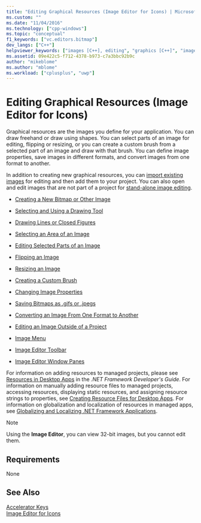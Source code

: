```yaml
---
title: "Editing Graphical Resources (Image Editor for Icons) | Microsoft Docs"
ms.custom: ""
ms.date: "11/04/2016"
ms.technology: ["cpp-windows"]
ms.topic: "conceptual"
f1_keywords: ["vc.editors.bitmap"]
dev_langs: ["C++"]
helpviewer_keywords: ["images [C++], editing", "graphics [C++]", "images [C++]", "Image editor [C++], about Image editor", "graphics [C++], Image editor", "graphics [C++], editing"]
ms.assetid: 09e422c5-f712-4378-b973-c7a3bbc92b9c
author: "mikeblome"
ms.author: "mblome"
ms.workload: ["cplusplus", "uwp"]
---
```

# Editing Graphical Resources (Image Editor for Icons)

Graphical resources are the images you define for your application. You can draw freehand or draw using shapes. You can select parts of an image for editing, flipping or resizing, or you can create a custom brush from a selected part of an image and draw with that brush. You can define image properties, save images in different formats, and convert images from one format to another.

In addition to creating new graphical resources, you can [import existing images](../windows/how-to-import-and-export-resources.md) for editing and then add them to your project. You can also open and edit images that are not part of a project for [stand-alone image editing](../windows/editing-an-image-outside-of-a-project-image-editor-for-icons.md).

- [Creating a New Bitmap or Other Image](../windows/creating-an-icon-or-other-image-image-editor-for-icons.md)

- [Selecting and Using a Drawing Tool](using-a-drawing-tool-image-editor-for-icons.md)

- [Drawing Lines or Closed Figures](../windows/drawing-lines-or-closed-figures-image-editor-for-icons.md)

- [Selecting an Area of an Image](../windows/selecting-an-area-of-an-image-image-editor-for-icons.md)

- [Editing Selected Parts of an Image](../windows/editing-parts-of-an-image-image-editor-for-icons.md)

- [Flipping an Image](../windows/flipping-an-image-image-editor-for-icons.md)

- [Resizing an Image](../windows/resizing-an-image-image-editor-for-icons.md)

- [Creating a Custom Brush](../windows/creating-a-custom-brush-image-editor-for-icons.md)

- [Changing Image Properties](changing-image-properties-image-editor-for-icons.md)

- [Saving Bitmaps as .gifs or .jpegs](../windows/saving-bitmaps-as-gifs-or-jpegs-image-editor-for-icons.md)

- [Converting an Image From One Format to Another](../windows/converting-an-image-from-one-format-to-another-image-editor-for-icons.md)

- [Editing an Image Outside of a Project](../windows/editing-an-image-outside-of-a-project-image-editor-for-icons.md)

- [Image Menu](../windows/image-menu-image-editor-for-icons.md)

- [Image Editor Toolbar](../windows/toolbar-image-editor-for-icons.md)

- [Image Editor Window Panes](../windows/window-panes-image-editor-for-icons.md)

For information on adding resources to managed projects, please see [Resources in Desktop Apps](/dotnet/framework/resources/index) in the *.NET Framework Developer's Guide*. For information on manually adding resource files to managed projects, accessing resources, displaying static resources, and assigning resource strings to properties, see [Creating Resource Files for Desktop Apps](/dotnet/framework/resources/creating-resource-files-for-desktop-apps). For information on globalization and localization of resources in managed apps, see [Globalizing and Localizing .NET Framework Applications](/dotnet/standard/globalization-localization/index).

> [!NOTE]
> Using the **Image Editor**, you can view 32-bit images, but you cannot edit them.

## Requirements

None

## See Also

[Accelerator Keys](../windows/accelerator-keys-image-editor-for-icons.md)  
[Image Editor for Icons](../windows/image-editor-for-icons.md)  